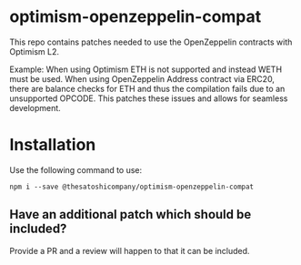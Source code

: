 # optimism-openzeppelin-compat

This repo contains patches needed to use the OpenZeppelin contracts with Optimism L2.

Example: When using Optimism ETH is not supported and instead WETH must be used. When using OpenZeppelin Address contract via ERC20, there are balance checks for ETH and thus the compilation fails due to an unsupported OPCODE. This patches these issues and allows for seamless development.

# Installation

Use the following command to use:
```
npm i --save @thesatoshicompany/optimism-openzeppelin-compat
```

## Have an additional patch which should be included?
Provide a PR and a review will happen to that it can be included.